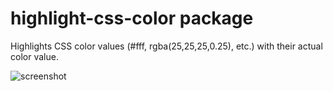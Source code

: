 # highlight-css-color package

Highlights CSS color values (#fff, rgba(25,25,25,0.25), etc.) with their actual
color value.

![screenshot](https://raw.github.com/wonnage/highlight-css-color/master/screenshot.png)
